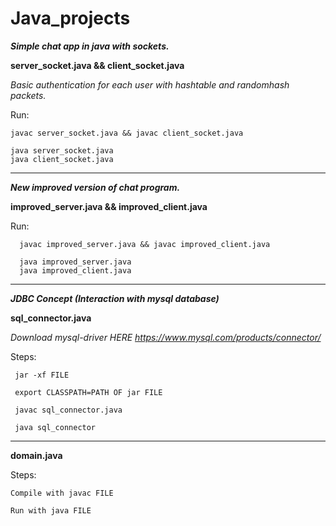 # Java_projects



***Simple chat app in java with sockets.***

**server_socket.java  && client_socket.java**
 
*Basic authentication for each user with hashtable and randomhash packets.*

  
Run:
   
    javac server_socket.java && javac client_socket.java
    
    java server_socket.java
    java client_socket.java


_________________________________________________________________________________________________________________________________________________________________
   
   
   
 ***New improved version of chat program.***
 
 **improved_server.java && improved_client.java**
 
  Run:
  
      javac improved_server.java && javac improved_client.java
      
      java improved_server.java
      java improved_client.java
  
  
  
_________________________________________________________________________________________________________________________________________________________________



***JDBC Concept (Interaction with mysql database)***

**sql_connector.java**

*Download mysql-driver HERE https://www.mysql.com/products/connector/*

Steps:
      
     jar -xf FILE

     export CLASSPATH=PATH OF jar FILE

     javac sql_connector.java

     java sql_connector


__________________________________________________________________________________________________________________________________________________________________


**domain.java**

Steps:

    Compile with javac FILE

    Run with java FILE









